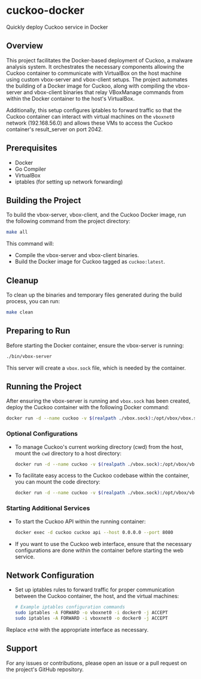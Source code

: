 # cuckoo-docker
Quickly deploy Cuckoo service in Docker

## Overview
This project facilitates the Docker-based deployment of Cuckoo, a malware analysis system. It orchestrates the necessary components allowing the Cuckoo container to communicate with VirtualBox on the host machine using custom vbox-server and vbox-client setups. The project automates the building of a Docker image for Cuckoo, along with compiling the vbox-server and vbox-client binaries that relay VBoxManage commands from within the Docker container to the host's VirtualBox.

Additionally, this setup configures iptables to forward traffic so that the Cuckoo container can interact with virtual machines on the `vboxnet0` network (192.168.56.0) and allows these VMs to access the Cuckoo container's result_server on port 2042.

## Prerequisites
- Docker
- Go Compiler
- VirtualBox
- iptables (for setting up network forwarding)

## Building the Project
To build the vbox-server, vbox-client, and the Cuckoo Docker image, run the following command from the project directory:

```bash
make all
```

This command will:
- Compile the vbox-server and vbox-client binaries.
- Build the Docker image for Cuckoo tagged as `cuckoo:latest`.

## Cleanup
To clean up the binaries and temporary files generated during the build process, you can run:

```bash
make clean
```

## Preparing to Run
Before starting the Docker container, ensure the vbox-server is running:

```bash
./bin/vbox-server
```

This server will create a `vbox.sock` file, which is needed by the container.

## Running the Project
After ensuring the vbox-server is running and `vbox.sock` has been created, deploy the Cuckoo container with the following Docker command:

```bash
docker run -d --name cuckoo -v $(realpath ./vbox.sock):/opt/vbox/vbox.sock cuckoo:latest
```

### Optional Configurations
- To manage Cuckoo's current working directory (cwd) from the host, mount the `cwd` directory to a host directory:

  ```bash
  docker run -d --name cuckoo -v $(realpath ./vbox.sock):/opt/vbox/vbox.sock -v /path/to/cuckoo/cwd/on/host:/home/cuckoo/.cuckoo cuckoo:latest
  ```

- To facilitate easy access to the Cuckoo codebase within the container, you can mount the code directory:

  ```bash
  docker run -d --name cuckoo -v $(realpath ./vbox.sock):/opt/vbox/vbox.sock -v /path/to/cuckoo/code/on/host:/home/cuckoo/.local/lib/python2.7/site-packages/cuckoo cuckoo:latest
  ```

### Starting Additional Services
- To start the Cuckoo API within the running container:

  ```bash
  docker exec -d cuckoo cuckoo api --host 0.0.0.0 --port 8080
  ```

- If you want to use the Cuckoo web interface, ensure that the necessary configurations are done within the container before starting the web service.

## Network Configuration
- Set up iptables rules to forward traffic for proper communication between the Cuckoo container, the host, and the virtual machines:

  ```bash
  # Example iptables configuration commands
  sudo iptables -A FORWARD -o vboxnet0 -i docker0 -j ACCEPT
  sudo iptables -A FORWARD -i vboxnet0 -o docker0 -j ACCEPT
  ```

Replace `eth0` with the appropriate interface as necessary.

## Support
For any issues or contributions, please open an issue or a pull request on the project's GitHub repository.
